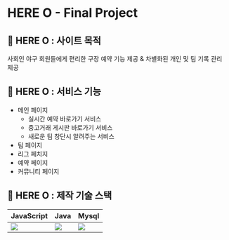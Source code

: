 # HERE O - Final Project

## :rocket: HERE O : 사이트 목적

사회인 야구 회원들에게 편리한 구장 예약 기능 제공 & 차별화된 개인 및 팀 기록 관리 제공

## :mag_right: HERE O : 서비스 기능

* 메인 페이지
  * 실시간 예약 바로가기 서비스
  * 중고거래 게시판 바로가기 서비스
  * 새로운 팀 창단시 알려주는 서비스
* 팀 페이지
* 리그 페치지
* 예약 페이지
* 커뮤니티 페이지
  


## :hammer: HERE O : 제작 기술 스택

| JavaScript                                                                                                     | Java                                                                                               | Mysql                                                                                                |
| -------------------------------------------------------------------------------------------------------------- | -------------------------------------------------------------------------------------------------- | ---------------------------------------------------------------------------------------------------- |
| <img src="https://img.shields.io/badge/javascript-F7DF1E?style=for-the-badge&logo=javascript&logoColor=black"> | <img src="https://img.shields.io/badge/java-007396?style=for-the-badge&logo=java&logoColor=white"> | <img src="https://img.shields.io/badge/mysql-4479A1?style=for-the-badge&logo=mysql&logoColor=white"> |
